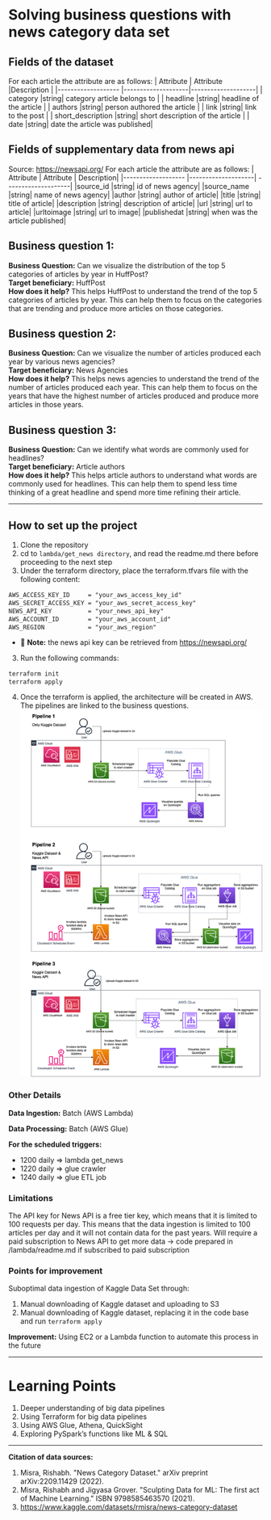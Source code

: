 # Solving business questions with news category data set

## Fields of the dataset

For each article the attribute are as follows:
| Attribute | Attribute |Description |
|------------------- |--------------------|--------------------|
| category |string| category article belongs to |
| headline |string| headline of the article |
| authors |string| person authored the article |
| link |string| link to the post |
| short_description |string| short description of the article |
| date |string| date the article was published|

## Fields of supplementary data from news api

Source: https://newsapi.org/
For each article the attribute are as follows:
| Attribute | Attribute | Description|
|------------------- |--------------------| --------------------|
|source_id |string| id of news agency|
|source_name |string| name of news agency|
|author |string| author of article|
|title |string| title of article|
|description |string| description of article|
|url |string| url to article|
|urltoimage |string| url to image|
|publishedat |string| when was the article published|

## Business question 1:

**Business Question:** Can we visualize the distribution of the top 5 categories of articles by year in HuffPost? <br/>
**Target beneficiary:** HuffPost<br/>
**How does it help?** This helps HuffPost to understand the trend of the top 5 categories of articles by year.
This can help them to focus on the categories that are trending and produce more articles on those categories.
## Business question 2:

**Business Question:** Can we visualize the number of articles produced each year by various news agencies?<br/>
**Target beneficiary:** News Agencies<br/>
**How does it help?** This helps news agencies to understand the trend of the number of articles produced each year.
This can help them to focus on the years that have the highest number of articles produced and produce more articles in those years.

## Business question 3:

**Business Question:** Can we identify what words are commonly used for headlines?  <br/>
**Target beneficiary:** Article authors<br/>
**How does it help?** This helps article authors to understand what words are commonly used for headlines.
This can help them to spend less time thinking of a great headline and spend more time refining their article.

---

## How to set up the project

1. Clone the repository
2. cd to `lambda/get_news directory`, and read the readme.md there before proceeding to the next step
3. Under the terraform directory, place the terraform.tfvars file with the following content:

```
AWS_ACCESS_KEY_ID     = "your_aws_access_key_id"
AWS_SECRET_ACCESS_KEY = "your_aws_secret_access_key"
NEWS_API_KEY          = "your_news_api_key"
AWS_ACCOUNT_ID        = "your_aws_account_id"
AWS_REGION            = "your_aws_region"
```

- :memo: **Note:** the news api key can be retrieved from https://newsapi.org/

3. Run the following commands:

```
terraform init
terraform apply
```

4. Once the terraform is applied, the architecture will be created in AWS.
The pipelines are linked to the business questions.
   ![AWS Architecture for all pipelines](data/Architecture_for_all_pipelines.png)

### Other Details

**Data Ingestion:**
Batch (AWS Lambda)

**Data Processing:**
Batch (AWS Glue)

**For the scheduled triggers:**
- 1200 daily => lambda get_news
- 1220 daily => glue crawler
- 1240 daily => glue ETL job

### Limitations
The API key for News API is a free tier key, which means that it is limited to 100 requests per day.
This means that the data ingestion is limited to 100 articles per day and it will not contain data for the past years.
Will require a paid subscription to News API to get more data -> code prepared in /lambda/readme.md if subscribed to paid subscription

### Points for improvement
Suboptimal data ingestion of Kaggle Data Set through:
1. Manual downloading of Kaggle dataset and uploading to S3
2. Manual downloading of Kaggle dataset, replacing it in the code base and run `terraform apply`

**Improvement:**
Using EC2 or a Lambda function to automate this process in the future

---

# Learning Points
1. Deeper understanding of big data pipelines
2. Using Terraform for big data pipelines
3. Using AWS Glue, Athena, QuickSight
4. Exploring PySpark’s functions like ML & SQL

---

**Citation of data sources:**

1. Misra, Rishabh. "News Category Dataset." arXiv preprint arXiv:2209.11429 (2022).
2. Misra, Rishabh and Jigyasa Grover. "Sculpting Data for ML: The first act of Machine Learning." ISBN 9798585463570 (2021).
3. https://www.kaggle.com/datasets/rmisra/news-category-dataset
